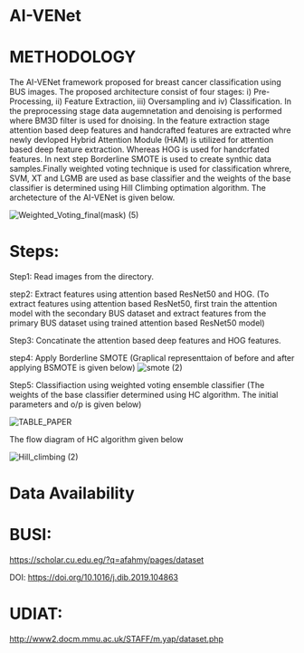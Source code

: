 # AI-VENet

# METHODOLOGY

The AI-VENet framework proposed for breast cancer classification using BUS images. The proposed architecture consist of four stages: i) Pre-Processing, ii) Feature Extraction, iii) Oversampling and iv) Classification. In the preprocessing stage data augemnetation and denoising is performed where BM3D filter is used for dnoising. In the feature extraction stage attention based deep features and handcrafted features are extracted whre newly devloped Hybrid Attention Module (HAM) is utilized for attention based deep feature extraction. Whereas HOG is used for handcrfated features. In next step Borderline SMOTE is used to create synthic data samples.Finally weighted voting technique is used for classification whrere, SVM, XT and LGMB are used as base classifier and the weights of the base classifier is determined using Hill Climbing optimation algorithm. The archetecture of the AI-VENet is given below.


![Weighted_Voting_final(mask) (5)](https://github.com/Saviournitgithub/AI-VENet/assets/164878062/bb7d9b72-8889-4258-9a8b-c085cca5f918)


# Steps:

Step1: Read images from the directory.

step2: Extract features using attention based ResNet50 and HOG. (To extract features using attention based ResNet50, first train the attention model with the secondary BUS dataset and extract features from the primary BUS dataset using trained attention based ResNet50 model)

Step3: Concatinate the attention based deep features and HOG features.

step4: Apply  Borderline SMOTE (Graplical representtaion of before and after applying BSMOTE is given below)
![smote (2)](https://github.com/Saviournitgithub/AI-VENet/assets/164878062/9b7fa753-c0ef-40fa-8096-763c9850a514)

Step5: Classifiaction using weighted voting ensemble classifier (The weights of the base classifier determined using HC algorithm. The initial parameters and o/p is given below)

![TABLE_PAPER](https://github.com/Saviournitgithub/AI-VENet/assets/164878062/b6945089-5a27-4673-9fc5-3bb1b7f18b2b)

The flow diagram of HC algorithm given below



![Hill_climbing (2)](https://github.com/Saviournitgithub/AI-VENet/assets/164878062/f7a11fb4-73a5-4e34-a5c4-42f0e7d9881b)


# Data Availability

# BUSI:
https://scholar.cu.edu.eg/?q=afahmy/pages/dataset

DOI: https://doi.org/10.1016/j.dib.2019.104863

# UDIAT:
http://www2.docm.mmu.ac.uk/STAFF/m.yap/dataset.php

